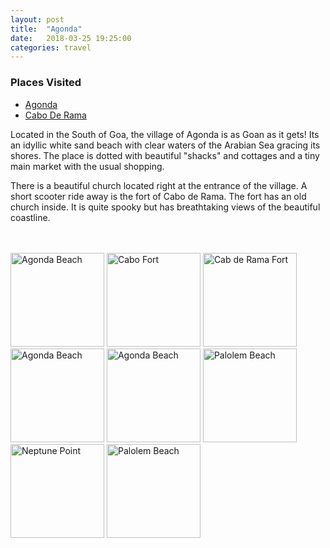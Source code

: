 ```yaml
---
layout: post
title:  "Agonda"
date:   2018-03-25 19:25:00
categories: travel
---
```

<div class="post-sidebar">
    <h3>Places Visited</h3>
    <ul>
    <li><a href="https://en.wikipedia.org/wiki/Agonda" target="_blank">Agonda</a></li>
    <li><a href="https://en.wikipedia.org/wiki/Cabo_de_Rama" target="_blank">Cabo De Rama</a></li>
    </ul>
</div>
Located in the South of Goa, the village of Agonda is as Goan as it gets! Its an idyllic white sand beach with clear waters of the Arabian Sea gracing its shores. The place is dotted with beautiful "shacks" and cottages and a tiny main market with the usual shopping.

There is a beautiful church located right at the entrance of the village. A short scooter ride away is the fort of Cabo de Rama. The fort has an old church inside. It is quite spooky but has breathtaking views of the beautiful coastline.

<br><br>
<img class="myImg" src="{{site.url}}/assets/IMG_7899.jpg" alt="Agonda Beach" width="150" height="150">
<img class="myImg" src="{{site.url}}/assets/IMG_7975.jpg" alt="Cabo Fort" width="150" height="150">
<img class="myImg" src="{{site.url}}/assets/IMG_8109.jpg" alt="Cab de Rama Fort" width="150" height="150">
<img class="myImg" src="{{site.url}}/assets/IMG_7962.jpg" alt="Agonda Beach" width="150" height="150">
<img class="myImg" src="{{site.url}}/assets/IMG_7925.jpg" alt="Agonda Beach" width="150" height="150">
<img class="myImg" src="{{site.url}}/assets/IMG_7902.jpg" alt="Palolem Beach" width="150" height="150">
<img class="myImg" src="{{site.url}}/assets/IMG_7880.jpg" alt="Neptune Point" width="150" height="150">
<img class="myImg" src="{{site.url}}/assets/IMG_7886.jpg" alt="Palolem Beach" width="150" height="150">
<br>

<div id='mapid' style='width: 725px; height: 400px;'></div>

<script>
makeMap(L, [15.0092941,74.0170198], "Palolem", 11); 
</script>
